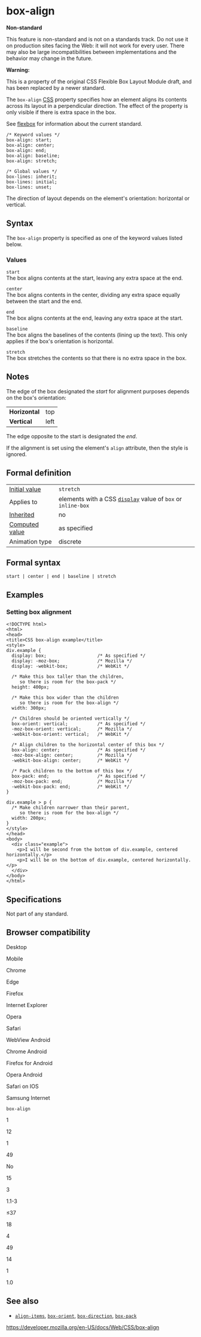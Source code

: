 # box-align

**Non-standard**

This feature is non-standard and is not on a standards track. Do not use it on production sites facing the Web: it will not work for every user. There may also be large incompatibilities between implementations and the behavior may change in the future.

**Warning:**

This is a property of the original CSS Flexible Box Layout Module draft, and has been replaced by a newer standard.

The `box-align` [CSS](https://developer.mozilla.org/en-US/docs/Web/CSS) property specifies how an element aligns its contents across its layout in a perpendicular direction. The effect of the property is only visible if there is extra space in the box.

See [flexbox](css_flexible_box_layout/basic_concepts_of_flexbox) for information about the current standard.

    /* Keyword values */
    box-align: start;
    box-align: center;
    box-align: end;
    box-align: baseline;
    box-align: stretch;

    /* Global values */
    box-lines: inherit;
    box-lines: initial;
    box-lines: unset;

The direction of layout depends on the element's orientation: horizontal or vertical.

## Syntax

The `box-align` property is specified as one of the keyword values listed below.

### Values

`start`  
The box aligns contents at the start, leaving any extra space at the end.

`center`  
The box aligns contents in the center, dividing any extra space equally between the start and the end.

`end`  
The box aligns contents at the end, leaving any extra space at the start.

`baseline`  
The box aligns the baselines of the contents (lining up the text). This only applies if the box's orientation is horizontal.

`stretch`  
The box stretches the contents so that there is no extra space in the box.

## Notes

The edge of the box designated the _start_ for alignment purposes depends on the box's orientation:

<table><tbody><tr class="odd"><td><strong>Horizontal</strong></td><td>top</td></tr><tr class="even"><td><strong>Vertical</strong></td><td>left</td></tr></tbody></table>

The edge opposite to the start is designated the _end_.

If the alignment is set using the element's `align` attribute, then the style is ignored.

## Formal definition

<table><tbody><tr class="odd"><td><a href="initial_value">Initial value</a></td><td><code>stretch</code></td></tr><tr class="even"><td>Applies to</td><td>elements with a CSS <a href="display"><code>display</code></a> value of <code>box</code> or <code>inline-box</code></td></tr><tr class="odd"><td><a href="inheritance">Inherited</a></td><td>no</td></tr><tr class="even"><td><a href="computed_value">Computed value</a></td><td>as specified</td></tr><tr class="odd"><td>Animation type</td><td>discrete</td></tr></tbody></table>

## Formal syntax

    start | center | end | baseline | stretch

## Examples

### Setting box alignment

    <!DOCTYPE html>
    <html>
    <head>
    <title>CSS box-align example</title>
    <style>
    div.example {
      display: box;                   /* As specified */
      display: -moz-box;              /* Mozilla */
      display: -webkit-box;           /* WebKit */

      /* Make this box taller than the children,
         so there is room for the box-pack */
      height: 400px;

      /* Make this box wider than the children
         so there is room for the box-align */
      width: 300px;

      /* Children should be oriented vertically */
      box-orient: vertical;           /* As specified */
      -moz-box-orient: vertical;      /* Mozilla */
      -webkit-box-orient: vertical;   /* WebKit */

      /* Align children to the horizontal center of this box */
      box-align: center;              /* As specified */
      -moz-box-align: center;         /* Mozilla */
      -webkit-box-align: center;      /* WebKit */

      /* Pack children to the bottom of this box */
      box-pack: end;                  /* As specified */
      -moz-box-pack: end;             /* Mozilla */
      -webkit-box-pack: end;          /* WebKit */
    }

    div.example > p {
      /* Make children narrower than their parent,
         so there is room for the box-align */
      width: 200px;
    }
    </style>
    </head>
    <body>
      <div class="example">
        <p>I will be second from the bottom of div.example, centered horizontally.</p>
        <p>I will be on the bottom of div.example, centered horizontally.</p>
      </div>
    </body>
    </html>

## Specifications

Not part of any standard.

## Browser compatibility

Desktop

Mobile

Chrome

Edge

Firefox

Internet Explorer

Opera

Safari

WebView Android

Chrome Android

Firefox for Android

Opera Android

Safari on IOS

Samsung Internet

`box-align`

1

12

1

49

No

15

3

1.1-3

≤37

18

4

49

14

1

1.0

## See also

- [`align-items`](align-items), [`box-orient`](box-orient), [`box-direction`](box-direction), [`box-pack`](box-pack)

<a href="https://developer.mozilla.org/en-US/docs/Web/CSS/box-align" class="_attribution-link">https://developer.mozilla.org/en-US/docs/Web/CSS/box-align</a>
